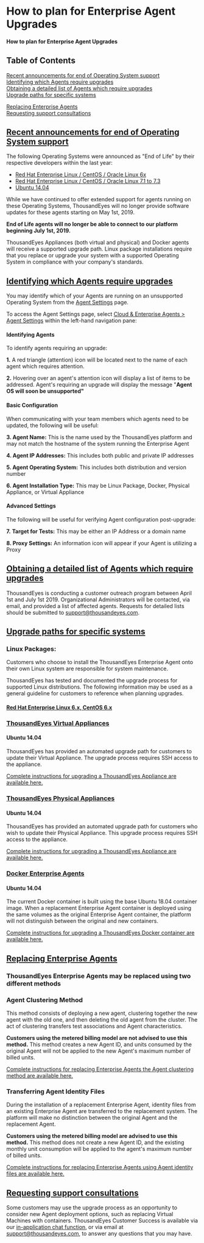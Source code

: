 # How to plan for Enterprise Agent Upgrades

#### How to plan for Enterprise Agent Upgrades

## Table of Contents

[Recent announcements for end of Operating System support]()  
[Identifying which Agents require upgrades]()  
[Obtaining a detailed list of Agents which require upgrades]()  
[Upgrade paths for specific systems]()

[Replacing Enterprise Agents]()  
[Requesting support consultations]()

## [Recent announcements for end of Operating System support]()

The following Operating Systems were announced as "End of Life" by their respective developers within the last year:

* [Red Hat Enterprise Linux / CentOS / Oracle Linux 6x](https://success.thousandeyes.com/PublicArticlePage?articleIdParam=kA044000000CoB6CAK_End-of-Life-announcement-for-Red-Hat-Linux-package-Enterprise-Agents)
* [Red Hat Enterprise Linux / CentOS / Oracle Linux 7.1 to 7.3](https://success.thousandeyes.com/PublicArticlePage?articleIdParam=kA044000000CoB6CAK_End-of-Life-announcement-for-Red-Hat-Linux-package-Enterprise-Agents)
* [Ubuntu 14.04](https://success.thousandeyes.com/PublicArticlePage?articleIdParam=kA044000000CqLfCAK_Release-Update-2019-01-08)

 While we have continued to offer extended support for agents running on these Operating Systems, ThousandEyes will no longer provide software updates for these agents starting on May 1st, 2019.

**End of Life agents will no longer be able to connect to our platform beginning July 1st, 2019.**

ThousandEyes Appliances \(both virtual and physical\) and Docker agents will receive a supported upgrade path. Linux package installations require that you replace or upgrade your system with a supported Operating System in compliance with your company's standards. 

## [Identifying which Agents require upgrades]()

You may identify which of your Agents are running on an unsupported Operating System from the [Agent Settings](https://app.thousandeyes.com/settings/agents/enterprise/?section=agents) page.

 To access the Agent Settings page, select [Cloud & Enterprise Agents &gt; Agent Settings](http://app.thousandeyes.com/settings/agents/enterprise/?section=agents) within the left-hand navigation pane:

#### Identifying Agents

To identify agents requiring an upgrade:

**1.** A red triangle \(attention\) icon will be located next to the name of each agent which requires attention.

**2.** Hovering over an agent's attention icon will display a list of items to be addressed. Agent's requiring an upgrade will display the message "**Agent OS will soon be unsupported"**

#### **Basic Configuration**

When communicating with your team members which agents need to be updated, the following will be useful:

**3. Agent Name:** This is the name used by the ThousandEyes platform and may not match the hostname of the system running the Enterprise Agent

**4. Agent IP Addresses:** This includes both public and private IP addresses

**5. Agent Operating System:** This includes both distribution and version number

**6. Agent Installation Type:** This may be Linux Package, Docker, Physical Appliance, or Virtual Appliance  
 

#### Advanced Settings

The following will be useful for verifying Agent configuration post-upgrade:

**7.** **Target for Tests:** This may be either an IP Address or a domain name

**8. Proxy Settings:** An information icon will appear if your Agent is utilizing a Proxy

## [Obtaining a detailed list of Agents which require upgrades]()

ThousandEyes is conducting a customer outreach program between April 1st and July 1st 2019. Organizational Administrators will be contacted, via email, and provided a list of affected agents. Requests for detailed lists should be submitted to [support@thousandeyes.com]().

## [Upgrade paths for specific systems]()

### Linux Packages:

Customers who choose to install the ThousandEyes Enterprise Agent onto their own Linux system are responsible for system maintenance.

ThousandEyes has tested and documented the upgrade process for supported Linux distributions. The following information may be used as a general guideline for customers to reference when planning upgrades.

#### [Red Hat Enterprise Linux 6.x, CentOS 6.x]()

### [ThousandEyes Virtual Appliances]()

#### Ubuntu 14.04

ThousandEyes has provided an automated upgrade path for customers to update their Virtual Appliance. The upgrade process requires SSH access to the appliance.

[Complete instructions for upgrading a ThousandEyes Appliance are available here.](https://success.thousandeyes.com/PublicArticlePage?articleIdParam=kA044000000UGb4CAG_Upgrading-Ubuntu-14-04-Trusty-Tahr-based-ThousandEyes-Appliances)  
 

### [ThousandEyes Physical Appliances]()

#### Ubuntu 14.04

ThousandEyes has provided an automated upgrade path for customers who wish to update their Physical Appliance. This upgrade process requires SSH access to the appliance.

[Complete instructions for upgrading a ThousandEyes Appliance are available here.](https://success.thousandeyes.com/PublicArticlePage?articleIdParam=kA044000000UGb4CAG_Upgrading-Ubuntu-14-04-Trusty-Tahr-based-ThousandEyes-Appliances)  
 

### [Docker Enterprise Agents]()

#### Ubuntu 14.04

The current Docker container is built using the base Ubuntu 18.04 container image. When a replacement Enterprise Agent container is deployed using the same volumes as the original Enterprise Agent container, the platform will not distinguish between the original and new containers. 

[Complete instructions for upgrading a ThousandEyes Docker container are available here.](https://support.thousandeyes.com/PublicArticlePage?articleIdParam=kA02R000000Q52KSAS_Upgrading-Docker-Enterprise-Agents)  
 

## [Replacing Enterprise Agents]()

### ThousandEyes Enterprise Agents may be replaced using two different methods

### **Agent Clustering Method**

This method consists of deploying a new agent, clustering together the new agent with the old one, and then deleting the old agent from the cluster. The act of clustering transfers test associations and Agent characteristics. 

**Customers using the metered billing model are not advised to use this method.** This method creates a new Agent ID, and units consumed by the original Agent will not be applied to the new Agent's maximum number of billed units. 

[Complete instructions for replacing Enterprise Agents the Agent clustering method are available here.](https://success.thousandeyes.com/PublicArticlePage?articleIdParam=kA044000000CnYJCA0_Replacing-an-Agent)

### **Transferring Agent Identity Files**

During the installation of a replacement Enterprise Agent, identity files from an existing Enterprise Agent are transferred to the replacement system. The platform will make no distinction between the original Agent and the replacement Agent.

**Customers using the metered billing model are advised to use this method.** This method does not create a new Agent ID, and the existing monthly unit consumption will be applied to the agent's maximum number of billed units. 

[Complete instructions for replacing Enterprise Agents using Agent identity files are available here.](https://support.thousandeyes.com/PublicArticlePage?articleIdParam=kA02R000000Q52ASAS_Replacing-an-Enterprise-Agent-using-Agent-Identity-Files)

## [Requesting support consultations]()

Some customers may use the upgrade process as an opportunity to consider new Agent deployment options, such as replacing Virtual Machines with containers. ThousandEyes Customer Success is available via our [in-application chat function](https://success.thousandeyes.com/PublicArticlePage?articleIdParam=kA044000000UGTFCA4_Getting-support-from-ThousandEyes), or via email at [support@thousandeyes.com]()[,](mailto:support@thousandeyes.com) to answer any questions that you may have. 

